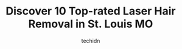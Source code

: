 ---
layout: ampstory
image: https://i0.wp.com/www.depkes.org/wp-content/uploads/2023/06/laser-hair-removal-0-in-st-louis-mo-1685769562.jpeg?resize=640,853
author: techidn
featured: false
description: Discover the impressive array of Laser Hair Removal options in St. Louis MO, where you can find 10 of the largest Laser Hair Removal establishments in the area. From renowned classics to hid
title: Discover 10 Top-rated Laser Hair Removal in St. Louis MO
cover:
   title: Discover 10 Top-rated Laser Hair Removal in St. Louis MO
   subtitle: Rickpate
   background: https://www.depkes.org/wp-content/uploads/2023/06/laser-hair-removal-0-in-st-louis-mo-1685769562.jpeg

pages: 
 - layout: thirds
   top: <h1>#1 Brow Spa & Microblading</h1>
   bottom: "<p>I was referred to the Brow Spa by the idiots at Deka Lash because they couldnt get the job done correctly as I payed for a certain service but they took it upon themse</p>"
   background: https://www.depkes.org/wp-content/uploads/2023/06/laser-hair-removal-1-in-st-louis-mo-1685769563.jpeg
   backgroundblur: true
 - layout: thirds
   top: <h1>#2 Ideal Image Sunset Hills</h1>
   bottom: "<p>I want to give a huge shout-out to Linda. Ive had a couple of laser hair treatments, but my appointment with her was one of the best.  She was so nice!!  She walked me</p>"
   background: https://www.depkes.org/wp-content/uploads/2023/06/laser-hair-removal-2-in-st-louis-mo-1685769564.jpeg
   cta:
      link: https://www.depkes.org/blog/discover-10-top-rated-laser-hair-removal-in-st-louis-mo/
      text: Discover 10 Top-rated Laser Hair Removal in St. Louis MO
 - layout: thirds
   top: <h1>#3 Ideal Image Creve Coeur</h1>
   bottom: "<p>10413 Olive Blvd, Creve Coeur, MO 63141, United States</p>"
   background: https://www.depkes.org/wp-content/uploads/2023/06/laser-hair-removal-3-in-st-louis-mo-1685769564.jpeg
   cta:
      link: https://www.depkes.org/blog/discover-10-top-rated-laser-hair-removal-in-st-louis-mo/
      text: Discover 10 Top-rated Laser Hair Removal in St. Louis MO
 - layout: thirds
   top: <h1>#4 Waxtician Studios</h1>
   bottom: "<p>8333 Olive Blvd, St. Louis, MO 63132, United States</p>"
   background: https://images.unsplash.com/photo-1608501821300-4f99e58bba77?ixlib=rb-4.0.3&ixid=MnwxMjA3fDB8MHxwaG90by1wYWdlfHx8fGVufDB8fHx8&auto=format&fit=crop&w=640&h=853&q=80
   cta:
      link: https://www.depkes.org/blog/discover-10-top-rated-laser-hair-removal-in-st-louis-mo/
      text: Discover 10 Top-rated Laser Hair Removal in St. Louis MO
 - layout: thirds
   top: <h1>#5 Milan Laser Hair Removal</h1>
   bottom: "<p>1228 Town and Country Crossing Dr Suite 1228, Town and Country, MO 63017, United States</p>"
   background: https://images.unsplash.com/photo-1533735380053-eb8d0759b24a?ixlib=rb-4.0.3&ixid=MnwxMjA3fDB8MHxwaG90by1wYWdlfHx8fGVufDB8fHx8&auto=format&fit=crop&w=640&h=853&q=80
   cta:
      link: https://www.depkes.org/blog/discover-10-top-rated-laser-hair-removal-in-st-louis-mo/
      text: Discover 10 Top-rated Laser Hair Removal in St. Louis MO
 - layout: thirds
   top: <h1>#6 Milan Laser Hair Removal</h1>
   bottom: "<p>1817 Maplewood Commons Dr, St. Louis, MO 63144, United States</p>"
   background: https://images.unsplash.com/photo-1524169358666-79f22534bc6e?ixlib=rb-4.0.3&ixid=MnwxMjA3fDB8MHxwaG90by1wYWdlfHx8fGVufDB8fHx8&auto=format&fit=crop&w=640&h=853&q=80
   cta:
      link: https://www.depkes.org/blog/discover-10-top-rated-laser-hair-removal-in-st-louis-mo/
      text: Discover 10 Top-rated Laser Hair Removal in St. Louis MO
 - layout: thirds
   top: <h1>#7 LightRx - St. Louis</h1>
   bottom: "<p>12519 A Olive Blvd, Creve Coeur, MO 63141, United States</p>"
   background: https://images.unsplash.com/photo-1613843873231-1447db182f97?ixlib=rb-4.0.3&ixid=MnwxMjA3fDB8MHxwaG90by1wYWdlfHx8fGVufDB8fHx8&auto=format&fit=crop&w=640&h=853&q=80
   cta:
      link: https://www.depkes.org/blog/discover-10-top-rated-laser-hair-removal-in-st-louis-mo/
      text: Discover 10 Top-rated Laser Hair Removal in St. Louis MO
 - layout: thirds
   middle: Continue reading...
   background: https://images.unsplash.com/photo-1615749413727-825b59a857b5?ixlib=rb-4.0.3&ixid=MnwxMjA3fDB8MHxwaG90by1wYWdlfHx8fGVufDB8fHx8&auto=format&fit=crop&w=640&h=853&q=80
   cta:
      link: https://www.depkes.org/blog/discover-10-top-rated-laser-hair-removal-in-st-louis-mo/
      text: Discover 10 Top-rated Laser Hair Removal in St. Louis MO
      
---
